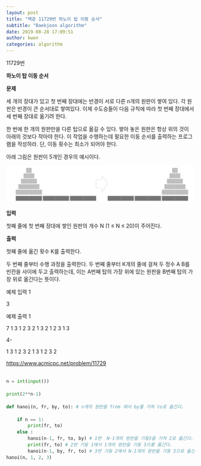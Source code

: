```yaml
---
layout: post
title: "백준 11729번 하노이 탑 이동 순서"
subtitle: "Baekjoon algorithm"
date: 2019-08-28 17:09:51
author: kwon
categories: algorithm
---
```

11729번

**하노이 탑 이동 순서**

**문제**

세 개의 장대가 있고 첫 번째 장대에는 반경이 서로 다른 n개의 원판이 쌓여 있다. 각 원판은 반경이 큰 순서대로 쌓여있다. 이제 수도승들이 다음 규칙에 따라 첫 번째 장대에서 세 번째 장대로 옮기려 한다.

한 번에 한 개의 원판만을 다른 탑으로 옮길 수 있다.
쌓아 놓은 원판은 항상 위의 것이 아래의 것보다 작아야 한다.
이 작업을 수행하는데 필요한 이동 순서를 출력하는 프로그램을 작성하라. 단, 이동 횟수는 최소가 되어야 한다.

아래 그림은 원판이 5개인 경우의 예시이다.

![hanoi](./assets/hanoi.png)


**입력**

첫째 줄에 첫 번째 장대에 쌓인 원판의 개수 N (1 ≤ N ≤ 20)이 주어진다.


**출력**

첫째 줄에 옮긴 횟수 K를 출력한다.

두 번째 줄부터 수행 과정을 출력한다. 두 번째 줄부터 K개의 줄에 걸쳐 두 정수 A B를 빈칸을 사이에 두고 출력하는데, 이는 A번째 탑의 가장 위에 있는 원판을 B번째 탑의 가장 위로 옮긴다는 뜻이다.


예제 입력 1

3

예제 출력 1

7
1 3
1 2
3 2
1 3
2 1
2 3
1 3


4-

1 3
1 2
3 2
1 3
1 2
3 2



<https://www.acmicpc.net/problem/11729>

```Python

n = int(input())

print(2**n-1)

def hanoi(n, fr, by, to): # n개의 원반을 from 에서 by를 거쳐 to로 옮긴다.

    if n == 1:
        print(fr, to)
    else :
        hanoi(n-1, fr, to, by) # 1번  N-1개의 원반을 기둥3을 거쳐 2로 옮긴다.
        print(fr, to) # 2번 기둥 1에서 1개의 원반을 기둥 3으롱 롬긴다.
        hanoi(n-1, by, fr, to) # 3번 기둥 2에서 N-1개의 원반을 기둥 3으로 옮긴다
hanoi(n, 1, 2, 3)

```
